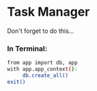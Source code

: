 # Task Manager

Don't forget to do this...

### In Terminal:

```bash
from app import db, app
with app.app_context():
     db.create_all()
exit()